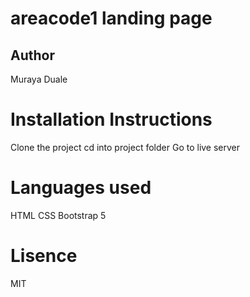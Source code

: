 # areacode1 landing page
## Author
Muraya Duale
# Installation Instructions
 Clone the project
 cd into project folder
Go to live server
# Languages used
 HTML
 CSS
 Bootstrap 5

# Lisence
MIT